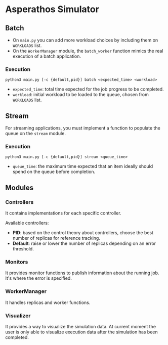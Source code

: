 
# Asperathos Simulator

## Batch

- On `main.py` you can add more workload choices by including them on `WORKLOADS` list.
- On the `WorkerManager` module, the `batch_worker` function mimics the real execution of a batch application.

### Execution
`python3 main.py [-c {default,pid}] batch <expected_time> <workload>`

* `expected_time`: total time expected for the job progress to be completed.
* `workload`: initial workload to be loaded to the queue, chosen from `WORKLOADS` list.

## Stream
For streaming applications, you must implement a function to populate the queue on the `stream` module.

### Execution
`python3 main.py [-c {default,pid}] stream <queue_time>`
* `queue_time`: the maximum time expected that an item ideally should spend on the queue before completion. 

## Modules

### Controllers
It contains implementations for each specific controller.

Available controllers:
* **PID**: based on the control theory about controllers, choose the best number of replicas for reference tracking.
* **Default**: raise or lower the number of replicas depending on an error threshold.

### Monitors
It provides monitor functions to publish information about the running job. It's where the error is specified.
 
### WorkerManager
It handles replicas and worker functions.

### Visualizer
It provides a way to visualize the simulation data. At current moment the user is only able to visualize execution data after the simulation has been completed.
